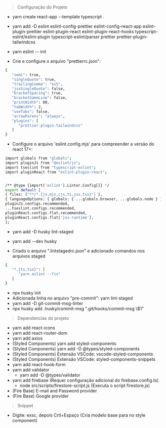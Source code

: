 > Configuração do Projeto
   - yarn create react-app --template typescript .
   - yarn add -D eslint eslint-config-prettier eslint-config-react-app eslint-plugin-prettier eslint-plugin-react eslint-plugin-react-hooks typescript-eslint/eslint-plugin typescript-eslint/parser prettier prettier-plugin-tailwindcss
   - yarn eslint -- init

   - Crie e configure o arquivo "prettierrc.json":
   ```bash
   {
      "semi": true,
      "singleQuote": true,
      "trailingComma": "es5",
      "jsxSingleQuote": false,
      "bracketSpacing": true,
      "bracketSameLine": false,
      "printWidth": 80,
      "tabWidth": 2,
      "useTabs": false,
      "arrowParens": "always",
      "plugins": [
         "prettier-plugin-tailwindcss"
      ]
   }
   ```

   - Configure o arquivo 'eslint.config.mjs' para compreender a versão do react 17+:

   ```bash
   import globals from "globals";
   import pluginJs from "@eslint/js";
   import tseslint from "typescript-eslint";
   import pluginReact from "eslint-plugin-react";


   /** @type {import('eslint').Linter.Config[]} */
   export default [
   { files: ["**/*.{js,mjs,cjs,ts,jsx,tsx}"] },
   { languageOptions: { globals: { ...globals.browser, ...globals.node } } },
   pluginJs.configs.recommended,
   ...tseslint.configs.recommended,
   pluginReact.configs.flat.recommended,
   pluginReact.configs.flat['jsx-runtime'],
   ];
   ```

   - yarn add -D husky lint-staged
   - yarn add --dev husky

   - Criado o arquivo ".lintstagedrc.json" e adicionado comandos nos arquivos staged

   ```bash
   {
      "*.{ts,tsx}": [
         "yarn eslint --fix"
      ]
   }
   ```

   - npx husky init
   - Adicionada linha no arquivo "pre-commit": yarn lint-staged
   - yarn add -D git-commit-msg-linter
   - npx husky add .husky/commit-msg ".git/hooks/commit-msg \\$1"

> Dependencias do projeto
   - yarn add react-icons
   - yarn add react-router-dom
   - yarn add axios
   - (Styled Components) yarn add styled-components 
   - (Styled Components) yarn add -D @types/styled-components
   - (Styled Components) Extensão VSCode: vscode-styled-components
   - (Styled Components) Extensão VSCode: styled-components-snippets
   - yarn add react-hook-form
   - yarn add validator
      - yarn add -D @types/validator
   - yarn add firebase (Requer configuração adicional do firebase.config.ts)
      - node src/scripts/firestore-script.js (Executa o script firestore.js)
   - (Fire Base) E-mail and Password provider
   - (Fire Base) Google provider

> Snippet
   - Digite: exsc, depois Crtl+Espaço (Cria modelo base para no style component)